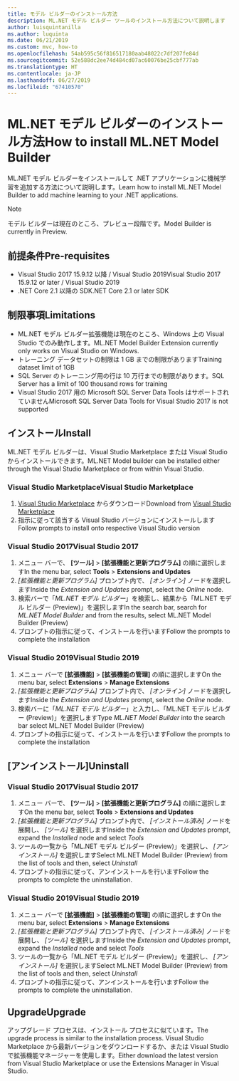```yaml
---
title: モデル ビルダーのインストール方法
description: ML.NET モデル ビルダー ツールのインストール方法について説明します
author: luisquintanilla
ms.author: luquinta
ms.date: 06/21/2019
ms.custom: mvc, how-to
ms.openlocfilehash: 54ab595c56f816517180aab48022c7df207fe84d
ms.sourcegitcommit: 52e588dc2ee74d484cd07ac60076be25cbf777ab
ms.translationtype: HT
ms.contentlocale: ja-JP
ms.lasthandoff: 06/27/2019
ms.locfileid: "67410570"
---
```

# <a name="how-to-install-mlnet-model-builder"></a><span data-ttu-id="875cf-103">ML.NET モデル ビルダーのインストール方法</span><span class="sxs-lookup"><span data-stu-id="875cf-103">How to install ML.NET Model Builder</span></span>

<span data-ttu-id="875cf-104">ML.NET モデル ビルダーをインストールして .NET アプリケーションに機械学習を追加する方法について説明します。</span><span class="sxs-lookup"><span data-stu-id="875cf-104">Learn how to install ML.NET Model Builder to add machine learning to your .NET applications.</span></span>

> [!NOTE]
> <span data-ttu-id="875cf-105">モデル ビルダーは現在のところ、プレビュー段階です。</span><span class="sxs-lookup"><span data-stu-id="875cf-105">Model Builder is currently in Preview.</span></span>

## <a name="pre-requisites"></a><span data-ttu-id="875cf-106">前提条件</span><span class="sxs-lookup"><span data-stu-id="875cf-106">Pre-requisites</span></span>

- <span data-ttu-id="875cf-107">Visual Studio 2017 15.9.12 以降 / Visual Studio 2019</span><span class="sxs-lookup"><span data-stu-id="875cf-107">Visual Studio 2017 15.9.12 or later / Visual Studio 2019</span></span>
- <span data-ttu-id="875cf-108">.NET Core 2.1 以降の SDK</span><span class="sxs-lookup"><span data-stu-id="875cf-108">.NET Core 2.1 or later SDK</span></span>

## <a name="limitations"></a><span data-ttu-id="875cf-109">制限事項</span><span class="sxs-lookup"><span data-stu-id="875cf-109">Limitations</span></span>

- <span data-ttu-id="875cf-110">ML.NET モデル ビルダー拡張機能は現在のところ、Windows 上の Visual Studio でのみ動作します。</span><span class="sxs-lookup"><span data-stu-id="875cf-110">ML.NET Model Builder Extension currently only works on Visual Studio on Windows.</span></span>
- <span data-ttu-id="875cf-111">トレーニング データセットの制限は 1 GB までの制限があります</span><span class="sxs-lookup"><span data-stu-id="875cf-111">Training dataset limit of 1GB</span></span>
- <span data-ttu-id="875cf-112">SQL Server のトレーニング用の行は 10 万行までの制限があります。</span><span class="sxs-lookup"><span data-stu-id="875cf-112">SQL Server has a limit of 100 thousand rows for training</span></span>
- <span data-ttu-id="875cf-113">Visual Studio 2017 用の Microsoft SQL Server Data Tools はサポートされていません</span><span class="sxs-lookup"><span data-stu-id="875cf-113">Microsoft SQL Server Data Tools for Visual Studio 2017 is not supported</span></span>

## <a name="install"></a><span data-ttu-id="875cf-114">インストール</span><span class="sxs-lookup"><span data-stu-id="875cf-114">Install</span></span>

<span data-ttu-id="875cf-115">ML.NET モデル ビルダーは、Visual Studio Marketplace または Visual Studio からインストールできます。</span><span class="sxs-lookup"><span data-stu-id="875cf-115">ML.NET Model builder can be installed either through the Visual Studio Marketplace or from within Visual Studio.</span></span> 

### <a name="visual-studio-marketplace"></a><span data-ttu-id="875cf-116">Visual Studio Marketplace</span><span class="sxs-lookup"><span data-stu-id="875cf-116">Visual Studio Marketplace</span></span>

1. <span data-ttu-id="875cf-117">[Visual Studio Marketplace](https://marketplace.visualstudio.com/items?itemName=MLNET.07) からダウンロード</span><span class="sxs-lookup"><span data-stu-id="875cf-117">Download from [Visual Studio Marketplace](https://marketplace.visualstudio.com/items?itemName=MLNET.07)</span></span>
1. <span data-ttu-id="875cf-118">指示に従って該当する Visual Studio バージョンにインストールします</span><span class="sxs-lookup"><span data-stu-id="875cf-118">Follow prompts to install onto respective Visual Studio version</span></span>

### <a name="visual-studio-2017"></a><span data-ttu-id="875cf-119">Visual Studio 2017</span><span class="sxs-lookup"><span data-stu-id="875cf-119">Visual Studio 2017</span></span>

1. <span data-ttu-id="875cf-120">メニュー バーで、 **[ツール]**  >  **[拡張機能と更新プログラム]** の順に選択します</span><span class="sxs-lookup"><span data-stu-id="875cf-120">In the menu bar, select **Tools** > **Extensions and Updates**</span></span>
1. <span data-ttu-id="875cf-121">*[拡張機能と更新プログラム]* プロンプト内で、 *[オンライン]* ノードを選択します</span><span class="sxs-lookup"><span data-stu-id="875cf-121">Inside the *Extension and Updates* prompt, select the *Online* node.</span></span>
1. <span data-ttu-id="875cf-122">検索バーで「*ML.NET モデル ビルダー*」を検索し、結果から「ML.NET モデル ビルダー (Preview)」を選択します</span><span class="sxs-lookup"><span data-stu-id="875cf-122">In the search bar, search for *ML.NET Model Builder* and from the results, select ML.NET Model Builder (Preview)</span></span>
1. <span data-ttu-id="875cf-123">プロンプトの指示に従って、インストールを行います</span><span class="sxs-lookup"><span data-stu-id="875cf-123">Follow the prompts to complete the installation</span></span>

### <a name="visual-studio-2019"></a><span data-ttu-id="875cf-124">Visual Studio 2019</span><span class="sxs-lookup"><span data-stu-id="875cf-124">Visual Studio 2019</span></span>

1. <span data-ttu-id="875cf-125">メニュー バーで **[拡張機能]**  >  **[拡張機能の管理]** の順に選択します</span><span class="sxs-lookup"><span data-stu-id="875cf-125">On the menu bar, select **Extensions** > **Manage Extensions**</span></span>
1. <span data-ttu-id="875cf-126">*[拡張機能と更新プログラム]* プロンプト内で、 *[オンライン]* ノードを選択します</span><span class="sxs-lookup"><span data-stu-id="875cf-126">Inside the *Extension and Updates* prompt, select the *Online* node.</span></span>
1. <span data-ttu-id="875cf-127">検索バーに「*ML.NET モデル ビルダー*」と入力し、「ML.NET モデル ビルダー (Preview)」を選択します</span><span class="sxs-lookup"><span data-stu-id="875cf-127">Type *ML.NET Model Builder* into the search bar select ML.NET Model Builder (Preview)</span></span>
1. <span data-ttu-id="875cf-128">プロンプトの指示に従って、インストールを行います</span><span class="sxs-lookup"><span data-stu-id="875cf-128">Follow the prompts to complete the installation</span></span>

## <a name="uninstall"></a><span data-ttu-id="875cf-129">[アンインストール]</span><span class="sxs-lookup"><span data-stu-id="875cf-129">Uninstall</span></span>

### <a name="visual-studio-2017"></a><span data-ttu-id="875cf-130">Visual Studio 2017</span><span class="sxs-lookup"><span data-stu-id="875cf-130">Visual Studio 2017</span></span>

1. <span data-ttu-id="875cf-131">メニュー バーで、 **[ツール]**  >  **[拡張機能と更新プログラム]** の順に選択します</span><span class="sxs-lookup"><span data-stu-id="875cf-131">On the menu bar, select **Tools** > **Extensions and Updates**</span></span>
1. <span data-ttu-id="875cf-132">*[拡張機能と更新プログラム]* プロンプト内で、 *[インストール済み]* ノードを展開し、 *[ツール]* を選択します</span><span class="sxs-lookup"><span data-stu-id="875cf-132">Inside the *Extension and Updates* prompt, expand the *Installed* node and select *Tools*</span></span>
1. <span data-ttu-id="875cf-133">ツールの一覧から「ML.NET モデル ビルダー (Preview)」を選択し、 *[アンインストール]* を選択します</span><span class="sxs-lookup"><span data-stu-id="875cf-133">Select ML.NET Model Builder (Preview) from the list of tools and then, select *Uninstall*</span></span>
1. <span data-ttu-id="875cf-134">プロンプトの指示に従って、アンインストールを行います</span><span class="sxs-lookup"><span data-stu-id="875cf-134">Follow the prompts to complete the uninstallation.</span></span>

### <a name="visual-studio-2019"></a><span data-ttu-id="875cf-135">Visual Studio 2019</span><span class="sxs-lookup"><span data-stu-id="875cf-135">Visual Studio 2019</span></span>

1. <span data-ttu-id="875cf-136">メニュー バーで **[拡張機能]**  >  **[拡張機能の管理]** の順に選択します</span><span class="sxs-lookup"><span data-stu-id="875cf-136">On the menu bar, select **Extensions** > **Manage Extensions**</span></span>
1. <span data-ttu-id="875cf-137">*[拡張機能と更新プログラム]* プロンプト内で、 *[インストール済み]* ノードを展開し、 *[ツール]* を選択します</span><span class="sxs-lookup"><span data-stu-id="875cf-137">Inside the *Extension and Updates* prompt, expand the *Installed* node and select *Tools*</span></span>
1. <span data-ttu-id="875cf-138">ツールの一覧から「ML.NET モデル ビルダー (Preview)」を選択し、 *[アンインストール]* を選択します</span><span class="sxs-lookup"><span data-stu-id="875cf-138">Select ML.NET Model Builder (Preview) from the list of tools and then, select *Uninstall*</span></span>
1. <span data-ttu-id="875cf-139">プロンプトの指示に従って、アンインストールを行います</span><span class="sxs-lookup"><span data-stu-id="875cf-139">Follow the prompts to complete the uninstallation.</span></span>

## <a name="upgrade"></a><span data-ttu-id="875cf-140">Upgrade</span><span class="sxs-lookup"><span data-stu-id="875cf-140">Upgrade</span></span>

<span data-ttu-id="875cf-141">アップグレード プロセスは、インストール プロセスに似ています。</span><span class="sxs-lookup"><span data-stu-id="875cf-141">The upgrade process is similar to the installation process.</span></span> <span data-ttu-id="875cf-142">Visual Studio Marketplace から最新バージョンをダウンロードするか、または Visual Studio で拡張機能マネージャーを使用します。</span><span class="sxs-lookup"><span data-stu-id="875cf-142">Either download the latest version from Visual Studio Marketplace or use the Extensions Manager in Visual Studio.</span></span>
